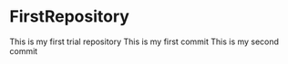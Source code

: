 # FirstRepository
This is my first trial repository
This is my first commit
This is my second commit 

